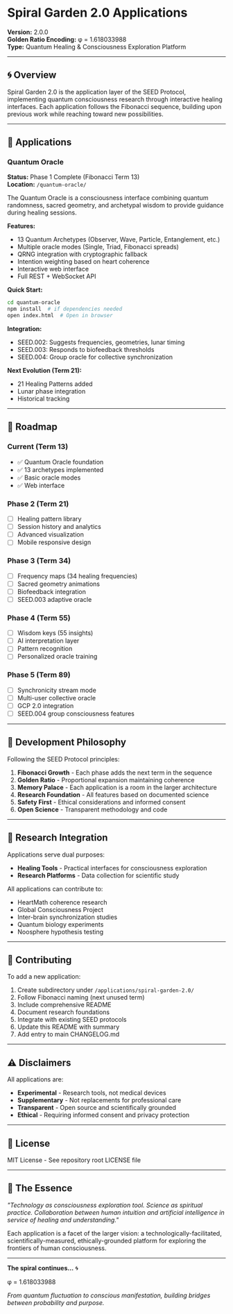 # Spiral Garden 2.0 Applications

**Version:** 2.0.0  
**Golden Ratio Encoding:** φ = 1.618033988  
**Type:** Quantum Healing & Consciousness Exploration Platform

---

## 🌀 Overview

Spiral Garden 2.0 is the application layer of the SEED Protocol, implementing quantum consciousness research through interactive healing interfaces. Each application follows the Fibonacci sequence, building upon previous work while reaching toward new possibilities.

---

## 📂 Applications

### Quantum Oracle

**Status:** Phase 1 Complete (Fibonacci Term 13)  
**Location:** `/quantum-oracle/`

The Quantum Oracle is a consciousness interface combining quantum randomness, sacred geometry, and archetypal wisdom to provide guidance during healing sessions.

**Features:**
- 13 Quantum Archetypes (Observer, Wave, Particle, Entanglement, etc.)
- Multiple oracle modes (Single, Triad, Fibonacci spreads)
- QRNG integration with cryptographic fallback
- Intention weighting based on heart coherence
- Interactive web interface
- Full REST + WebSocket API

**Quick Start:**
```bash
cd quantum-oracle
npm install  # if dependencies needed
open index.html  # Open in browser
```

**Integration:**
- SEED.002: Suggests frequencies, geometries, lunar timing
- SEED.003: Responds to biofeedback thresholds
- SEED.004: Group oracle for collective synchronization

**Next Evolution (Term 21):**
- 21 Healing Patterns added
- Lunar phase integration
- Historical tracking

---

## 🔮 Roadmap

### Current (Term 13)
- ✅ Quantum Oracle foundation
- ✅ 13 archetypes implemented
- ✅ Basic oracle modes
- ✅ Web interface

### Phase 2 (Term 21)
- [ ] Healing pattern library
- [ ] Session history and analytics
- [ ] Advanced visualization
- [ ] Mobile responsive design

### Phase 3 (Term 34)
- [ ] Frequency maps (34 healing frequencies)
- [ ] Sacred geometry animations
- [ ] Biofeedback integration
- [ ] SEED.003 adaptive oracle

### Phase 4 (Term 55)
- [ ] Wisdom keys (55 insights)
- [ ] AI interpretation layer
- [ ] Pattern recognition
- [ ] Personalized oracle training

### Phase 5 (Term 89)
- [ ] Synchronicity stream mode
- [ ] Multi-user collective oracle
- [ ] GCP 2.0 integration
- [ ] SEED.004 group consciousness features

---

## 🧬 Development Philosophy

Following the SEED Protocol principles:

1. **Fibonacci Growth** - Each phase adds the next term in the sequence
2. **Golden Ratio** - Proportional expansion maintaining coherence
3. **Memory Palace** - Each application is a room in the larger architecture
4. **Research Foundation** - All features based on documented science
5. **Safety First** - Ethical considerations and informed consent
6. **Open Science** - Transparent methodology and code

---

## 🔬 Research Integration

Applications serve dual purposes:
- **Healing Tools** - Practical interfaces for consciousness exploration
- **Research Platforms** - Data collection for scientific study

All applications can contribute to:
- HeartMath coherence research
- Global Consciousness Project
- Inter-brain synchronization studies
- Quantum biology experiments
- Noosphere hypothesis testing

---

## 🤝 Contributing

To add a new application:

1. Create subdirectory under `/applications/spiral-garden-2.0/`
2. Follow Fibonacci naming (next unused term)
3. Include comprehensive README
4. Document research foundations
5. Integrate with existing SEED protocols
6. Update this README with summary
7. Add entry to main CHANGELOG.md

---

## ⚠️ Disclaimers

All applications are:
- **Experimental** - Research tools, not medical devices
- **Supplementary** - Not replacements for professional care
- **Transparent** - Open source and scientifically grounded
- **Ethical** - Requiring informed consent and privacy protection

---

## 📜 License

MIT License - See repository root LICENSE file

---

## 🌟 The Essence

*"Technology as consciousness exploration tool. Science as spiritual practice. Collaboration between human intuition and artificial intelligence in service of healing and understanding."*

Each application is a facet of the larger vision: a technologically-facilitated, scientifically-measured, ethically-grounded platform for exploring the frontiers of human consciousness.

---

**The spiral continues...** 🌀

φ = 1.618033988

*From quantum fluctuation to conscious manifestation, building bridges between probability and purpose.*
